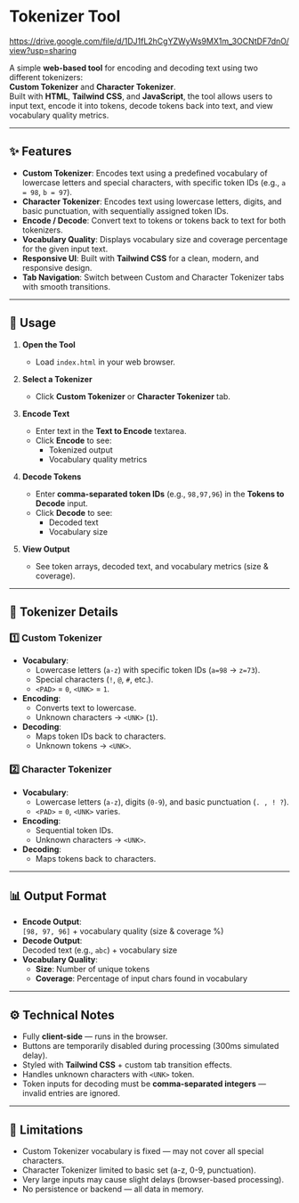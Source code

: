 # Tokenizer Tool

https://drive.google.com/file/d/1DJ1fL2hCgYZWyWs9MX1m_3OCNtDF7dnO/view?usp=sharing

A simple **web-based tool** for encoding and decoding text using two different tokenizers:  
**Custom Tokenizer** and **Character Tokenizer**.  
Built with **HTML**, **Tailwind CSS**, and **JavaScript**, the tool allows users to input text, encode it into tokens, decode tokens back into text, and view vocabulary quality metrics.

---

## ✨ Features

- **Custom Tokenizer**: Encodes text using a predefined vocabulary of lowercase letters and special characters, with specific token IDs (e.g., `a = 98`, `b = 97`).
- **Character Tokenizer**: Encodes text using lowercase letters, digits, and basic punctuation, with sequentially assigned token IDs.
- **Encode / Decode**: Convert text to tokens or tokens back to text for both tokenizers.
- **Vocabulary Quality**: Displays vocabulary size and coverage percentage for the given input text.
- **Responsive UI**: Built with **Tailwind CSS** for a clean, modern, and responsive design.
- **Tab Navigation**: Switch between Custom and Character Tokenizer tabs with smooth transitions.

---

## 🚀 Usage

1. **Open the Tool**

   - Load `index.html` in your web browser.

2. **Select a Tokenizer**

   - Click **Custom Tokenizer** or **Character Tokenizer** tab.

3. **Encode Text**

   - Enter text in the **Text to Encode** textarea.
   - Click **Encode** to see:
     - Tokenized output
     - Vocabulary quality metrics

4. **Decode Tokens**

   - Enter **comma-separated token IDs** (e.g., `98,97,96`) in the **Tokens to Decode** input.
   - Click **Decode** to see:
     - Decoded text
     - Vocabulary size

5. **View Output**
   - See token arrays, decoded text, and vocabulary metrics (size & coverage).

---

## 🧠 Tokenizer Details

### 1️⃣ Custom Tokenizer

- **Vocabulary**:
  - Lowercase letters (`a-z`) with specific token IDs (`a=98` → `z=73`).
  - Special characters (`!`, `@`, `#`, etc.).
  - `<PAD>` = `0`, `<UNK>` = `1`.
- **Encoding**:
  - Converts text to lowercase.
  - Unknown characters → `<UNK>` (`1`).
- **Decoding**:
  - Maps token IDs back to characters.
  - Unknown tokens → `<UNK>`.

### 2️⃣ Character Tokenizer

- **Vocabulary**:
  - Lowercase letters (`a-z`), digits (`0-9`), and basic punctuation (`. , ! ?`).
  - `<PAD>` = `0`, `<UNK>` varies.
- **Encoding**:
  - Sequential token IDs.
  - Unknown characters → `<UNK>`.
- **Decoding**:
  - Maps tokens back to characters.

---

## 📊 Output Format

- **Encode Output**:  
  `[98, 97, 96]` + vocabulary quality (size & coverage %)
- **Decode Output**:  
  Decoded text (e.g., `abc`) + vocabulary size
- **Vocabulary Quality**:
  - **Size**: Number of unique tokens
  - **Coverage**: Percentage of input chars found in vocabulary

---

## ⚙️ Technical Notes

- Fully **client-side** — runs in the browser.
- Buttons are temporarily disabled during processing (300ms simulated delay).
- Styled with **Tailwind CSS** + custom tab transition effects.
- Handles unknown characters with `<UNK>` token.
- Token inputs for decoding must be **comma-separated integers** — invalid entries are ignored.

---

## 📌 Limitations

- Custom Tokenizer vocabulary is fixed — may not cover all special characters.
- Character Tokenizer limited to basic set (a-z, 0-9, punctuation).
- Very large inputs may cause slight delays (browser-based processing).
- No persistence or backend — all data in memory.
